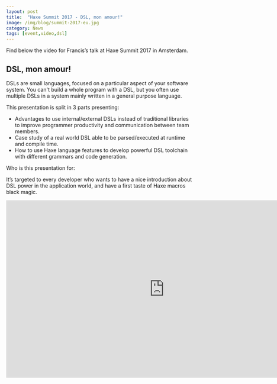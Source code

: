 ```yaml
---
layout: post
title:  "Haxe Summit 2017 - DSL, mon amour!"
image: /img/blog/summit-2017-eu.jpg
category: News
tags: [event,video,dsl]
---
```

Find below the video for Francis’s talk at Haxe Summit 2017 in Amsterdam.

## DSL, mon amour!
DSLs are small languages, focused on a particular aspect of your software system. You can't build a whole program with a DSL, but you often use multiple DSLs in a system mainly written in a general purpose language.

This presentation is split in 3 parts presenting:

- Advantages to use internal/external DSLs instead of traditional libraries to improve programmer productivity and communication between team members.
- Case study of a real world DSL able to be parsed/executed at runtime and compile time.
- How to use Haxe language features to develop powerful DSL toolchain with different grammars and code generation.

Who is this presentation for:

It’s targeted to every developer who wants to have a nice introduction about DSL power in the application world, and have a first taste of Haxe macros black magic.

<iframe width="853" height="480" src="https://www.youtube.com/embed/buAcjaK6IbM" frameborder="0" allowfullscreen></iframe>
